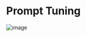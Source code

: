 # Prompt Tuning

![image](https://github.com/user-attachments/assets/434e27ed-1351-4b97-8593-8a1ba59eddb5)
